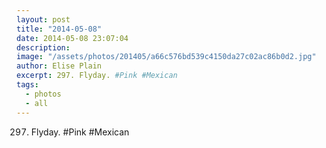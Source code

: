 ```yaml
---
layout: post
title: "2014-05-08"
date: 2014-05-08 23:07:04
description: 
image: "/assets/photos/201405/a66c576bd539c4150da27c02ac86b0d2.jpg"
author: Elise Plain
excerpt: 297. Flyday. #Pink #Mexican
tags: 
  - photos
  - all
---
```


297. Flyday. #Pink #Mexican
<p></p>
